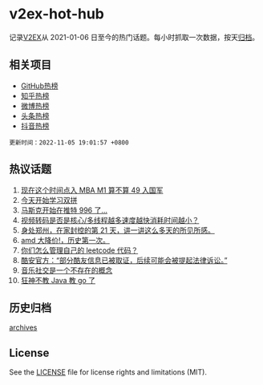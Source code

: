 # v2ex-hot-hub

 记录[V2EX](https://www.v2ex.com/)从 2021-01-06 日至今的热门话题。每小时抓取一次数据，按天[归档](archives)。
 
 ## 相关项目

- [GitHub热榜](https://github.com/lonnyzhang423/github-hot-hub)
- [知乎热榜](https://github.com/lonnyzhang423/zhihu-hot-hub)
- [微博热榜](https://github.com/lonnyzhang423/weibo-hot-hub)
- [头条热榜](https://github.com/lonnyzhang423/toutiao-hot-hub)
- [抖音热榜](https://github.com/lonnyzhang423/douyin-hot-hub)


 `更新时间：2022-11-05 19:01:57 +0800`

## 热议话题

1. [现在这个时间点入 MBA M1 算不算 49 入国军](https://www.v2ex.com/t/892864)
1. [今天开始学习双拼](https://www.v2ex.com/t/892873)
1. [马斯克开始在推特 996 了…](https://www.v2ex.com/t/892844)
1. [视频转码是否是核心/多线程越多速度越快消耗时间越小？](https://www.v2ex.com/t/892812)
1. [身处郑州，在家封控的第 21 天，讲一讲这么多天的所见所感。](https://www.v2ex.com/t/892933)
1. [amd 大降价!，历史第一次。](https://www.v2ex.com/t/892780)
1. [你们怎么管理自己的 leetcode 代码？](https://www.v2ex.com/t/892824)
1. [酷安官方：“部分酷友信息已被取证，后续可能会被提起法律诉讼。”](https://www.v2ex.com/t/892874)
1. [音乐社交是一个不存在的概念](https://www.v2ex.com/t/892779)
1. [狂神不教 Java 教 go 了](https://www.v2ex.com/t/892759)

## 历史归档

[archives](archives)

## License

See the [LICENSE](LICENSE) file for license rights and limitations (MIT).
